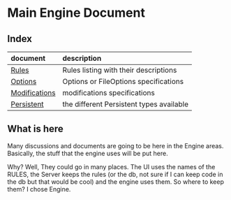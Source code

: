 # Main Engine Document

## Index

**document** | **description**
:--- | :--
[Rules](./rules.md) | Rules listing with their descriptions
[Options](./options.md) | Options or FileOptions specifications
[Modifications](./modifications.md) | modifications specifications
[Persistent](./persistent.md) | the different Persistent types available

## What is here
Many discussions and documents are going to be here in the Engine areas.  Basically, the stuff that the engine uses will be put here.  

Why?  Well, They could go in many places.  The UI uses the names of the RULES, the Server keeps the rules (or the db, not sure if I can keep code in the db but that would be cool)
and the engine uses them. So where to keep them?  I chose Engine.

